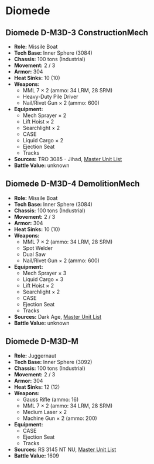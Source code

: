 # Diomede
## Diomede D-M3D-3 ConstructionMech
- **Role:** Missile Boat
- **Tech Base:** Inner Sphere (3084)
- **Chassis:** 100 tons (Industrial)
- **Movement:** 2 / 3
- **Armor:** 304
- **Heat Sinks:** 10 (10)
- **Weapons:**
  - MML 7 × 2 (ammo: 34 LRM, 28 SRM)
  - Heavy-Duty Pile Driver
  - Nail/Rivet Gun × 2 (ammo: 600)
- **Equipment:**
  - Mech Sprayer × 2
  - Lift Hoist × 2
  - Searchlight × 2
  - CASE
  - Liquid Cargo × 2
  - Ejection Seat
  - Tracks
- **Sources:** TRO 3085 - Jihad, [Master Unit List](http://masterunitlist.info/Unit/Details/901/diomede-d-m3d-3-constructionmech)
- **Battle Value:** unknown

## Diomede D-M3D-4 DemolitionMech
- **Role:** Missile Boat
- **Tech Base:** Inner Sphere (3084)
- **Chassis:** 100 tons (Industrial)
- **Movement:** 2 / 3
- **Armor:** 304
- **Heat Sinks:** 10 (10)
- **Weapons:**
  - MML 7 × 2 (ammo: 34 LRM, 28 SRM)
  - Spot Welder
  - Dual Saw
  - Nail/Rivet Gun × 2 (ammo: 600)
- **Equipment:**
  - Mech Sprayer × 3
  - Liquid Cargo × 3
  - Lift Hoist × 2
  - Searchlight × 2
  - CASE
  - Ejection Seat
  - Tracks
- **Sources:** Dark Age, [Master Unit List](http://masterunitlist.info/Unit/Details/902/diomede-d-m3d-4-demolitionmech)
- **Battle Value:** unknown

## Diomede D-M3D-M
- **Role:** Juggernaut
- **Tech Base:** Inner Sphere (3092)
- **Chassis:** 100 tons (Industrial)
- **Movement:** 2 / 3
- **Armor:** 304
- **Heat Sinks:** 12 (12)
- **Weapons:**
  - Gauss Rifle (ammo: 16)
  - MML 7 × 2 (ammo: 34 LRM, 28 SRM)
  - Medium Laser × 2
  - Machine Gun × 2 (ammo: 200)
- **Equipment:**
  - CASE
  - Ejection Seat
  - Tracks
- **Sources:** RS 3145 NT NU, [Master Unit List](http://masterunitlist.info/Unit/Details/6823/diomede-d-m3d-m)
- **Battle Value:** 1609

